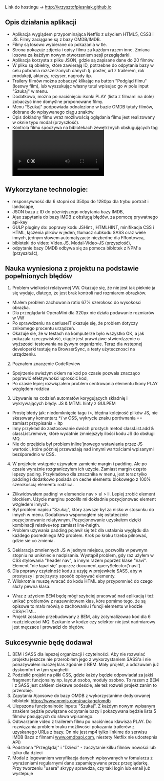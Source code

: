 Link do hostingu -> http://krzysztofplesniak.github.io

Opis działania aplikacji 
---------------------------
- Aplikacja wyglądem przypominająca Netflix z użyciem HTML5, CSS3 i JS. Filmy zaciągane są z bazy OMDB/IMDB.  
- Filmy są losowo wybierane do pokazania w tle. 
- Strona pokazuje zdjecia i opisy filmu za każdym razem inne. Zmiana losowa za każdym nowym otworzeniem sesji przeglądarki. 
- Aplikacja korzysta z pliku JSON, gdzie są zapisane dane do 20 filmów. 
- W pliku są obiekty, które zawierają ID, potrzebne do odpytania bazy w celu pobrania rozszerzonych danych tj. poster, url z trailerem, rok produkcji, aktorzy, reżyser, nagrody itp. 
- Trailery filmów można zobaczyć klikając na button "Podgląd filmu" (losowy film), lub wyszukując własny tutuł wpisujac go w polu input "Szukaj" w menu. 
- Dodatkowo, można po naciśnięciu ikonki PLAY (lista z filmami na dole) zobaczyć inne domyślne proponowane filmy.
- Menu "Szukaj" podpowiada odnalezione w bazie OMDB tytuły filmów, dobrane do wpisywanego ciągu znaków. 
- Opis dokładny filmu wraz możliwością oglądania filmu jest realizowany w oknie typu modal (przyszłość). 
- Kontrola filmu spoczywa na biblotekach zewętrznych obsługujących tag <video> i wyświetląjących film w modalu (przyszłość).      


Wykorzytane technologie: 
-------------------------
 - responsywność dla 6 stopni od 350px do 1280px dla trybu portrait i landscape,
 - JSON baza z ID do pózniejszego odpytania bazy IMDB,
 - Ajax zapytania do bazy IMDB z obsługą błędów, za pomocą prywatnego api-key 
 - GULP pluginy do: poprawy kodu JSHint , HTMLHINT, minifikacja CSS i HTML, łączenia plików w jeden, tłumacz subkodu SASS oraz wiele innych, jednym słowem automatyzacje niezbedne dla FRontowca,   
 - bibloteki do video: Video.JS, Modal-Video-JS (przyszłość),
 - odpytanie bazy OMDB odbywa się za pomoca biblotek z NPM'a (przyszłość),
 
 
Nauka wyniesiona z projektu na podstawie popełnionych błędów 
--------------------------------------------------------------
1. Problem wielkości relatywnej VW. Okazuje się, że nie jest tak pieknie ja się wydaje, dlatego, że jest brak kontroli nad rozmiarem obrazków.   
- Miałem problem zachowania ratio 67% szerokosc do wysokosci obrazka. 
- Dla przeglądarki OperaMini dla 320px nie działa podawanie rozmiarów w VW
- Po sprawdzeniu na canIuseIT okazuje się, że problem dotyczy znikomego procentu urządzeń. 
- Okazuje sie, że w testach na komputerze było wszystko OK, a jak pokazala rzeczywistość, ciągle jest prawdziwe stwierdzzenie o wyższości testowania na żywym organizmie. Teraz dla wstepnej developerki testuję na BrowserSync, a testy użytecznosci na urządzeniu. 
2. Poznałem znaczenie CodeReview 
 - Spojrzenie swieżym okiem na kod po czasie pozwala znacząco poprawić efektywności uprościć kod, 
 - Po czasie lepiej rozwiązałem problem centrowania elementu Ikony PLAY względem rodzica
3. Używanie na codzień automatów korygujących składnię i wykrywających błędy: JS & MTML hinty z GULPEM
  - Prostę błedy jak: niedomknięcie tagu />, błędna kolejność plików JS, nie skasowany komentarz */ w CSS, wykrycie znaku porównania == zamiast przypisania = itp 
 - Inny przykład do zastosowanie dwóch prostych metod classList.add & classList.remove, które wydatnie zmniejszyły ilości kodu JS do obsługi MQ. 
 - Nie do przejścia był problem inline'jnowego wstawiania przez JS wartości, które później przeważają nad innymi wartościami wpisanymi bezśporednio w CSS.
4. W projekcie wstępnie używałem zamienie margin i padding. Ale po czasie wyraźnie rozgraniczyłem ich użycie. Zamiast margin często lepszy pading. Przykładowo dla znacznika <a> w menu, jest teraz tylko padding i dodatkowo posiada on ceche elementu blokowego z 100% szerokoscią elementu rodzica.
- Zlikwidowałem padingi w elemencie nav > ul > li. Lepiej zrobić element <a> blockiem. Użycie marginu pozoliło mi dokładnie pozycjonowac element wzgledem innych. 
- Był problem napisu "Szukaj", który zawsze był za nisko w stosunku do innych w menu. Dodatkowo wspomogłem się ostatecznie pozycjonowanie relatywnym. Pozycjonowanie uzyskałem dzięki kombinacji   relative+top zamiast line-heigth.
- Problem używania padding pojawił się też dla ustalania wyglądu dla każdego posredniego MQ problem. Krok po kroku trzeba pilnować, gdzie sie co zmienia.  
5. Deklaracja zmniennych JS w jednym miejscu, pozwoliła w pewnym stopniu na unikniecie nadpisania. Wystąpił problem, gdy raz użyłem w CSS stylowania "header nav", a innym razem poprzez klase "navi". Element "nie łapał się" poprzez document.querySelector('navi').
6. Dla poprawy czytelność kodu z uzyję w projewkcie SASS, aby w prostyszy i przejrzysty sposób opisywać elementy. 
7. Wilokrotnie muszę wracać do kodu HTML aby przypomnieć do czego służy pewna klasa. 
- Wraz z użyciem BEM będę mógł szybciej pracować nad aplikacją i też unikać problemów z nazewnictwem klas, kóre pomimo tego, że są opisowe to mało mówią o zachowaniu i funcji elementu w kodzie CSS/HTML. 
- Projekt zostanie przebudowany z BEM, aby zotymalizowac kod dla 6 rozdzielczości MQ. Szukanie w kodze czy selektor nie jest nadmiarowy jest męczace i prowadzi do błędów. 

 
Sukcesywnie będę dodawał
-------------------------
1. BEM i SASS dla lepszej organizacji i czytelności. Aby nie rozwalać projektu jeszcze nie przerobiłem jego z wykorzystaniem SASS'a i nie ponazywałem inaczej klas zgodnie z BEM. Mały projekt, a odczuwam już dyskomfort w tym spaghetii. 
2. Podzielić projekt na pliki CSS, gdzie każdy będzie odpowiadał za jakiś fragment funcjonalny np. layout  osobo, moduły osobno. To razem z  BEM i z SASS jest całkiem ciekawe podeście, ale też rozwali projekt zanim to przerobię.     
3. Zapytania Ajaxsowe do bazy OMDB z wykorzystanime dedykowanej bibloteki https://www.npmjs.com/package/omdb
4. Ulepszona funcjonalnośc Inputu "Szukaj". Z każdym nowym wpisanym znakiem będzie powiązane odpytanie bazy i pokazywana będzie lista 5 filmów pasujących do słowa wpisanego.        
5. Odtwarzanie video z trailerem filmu po naciśniecu klawisza PLAY. Do rozwiązania problem braku możliwości pokazania trailerów z uzyskanego URLa z bazy. On nie jest mp4 tylko linkime do serwisu IMDB Baza z filmami www.omdbapi.com, niestety Netflix nie udostepnia API) 
6. Podstrona "Przeglądaj" i "Dzieci" - zaczytanie kilku filmów nowości lub tylko dla dzieci 
7. Modal z logowaniem 
      weryfikacja danych wpisywanych w fomularzu z wyrażeniami regularnymi
      dane zapamiętywane przez przeglądarkę. Przy tworzeniu "usera" skrypy sprawdza, czy taki login lub email już wystepuje

